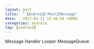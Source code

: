 ```yaml
---
layout: post
title:  "【Android】Pool之Message"
date:   2017-03-21 13:46:04 +0800
categories: android
tag: [android]
---
```

Message
Handler
Looper
MessageQueue
